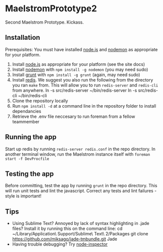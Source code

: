 MaelstromPrototype2
===================

Second Maelstrom Prototype. Kickass.

Installation
------------

Prerequisites: You must have installed [node.js](http://www.nodejs.org) and [nodemon](https://github.com/remy/nodemon/) as appropriate for your platform.

1. Install [node.js](http://www.nodejs.org) as appropriate for your platform (see the site docs)
2. Install [nodemon](https://github.com/remy/nodemon/) with `npm install -g nodemon` (you may need sudo)
3. Install [grunt](https://github.com/cowboy/grunt) with `npm install -g grunt` (again, may need sudo)
4. Install [redis](http://redis.io/download). We suggest you also run the following from the directory you ran `make` from. This will allow you to run `redis-server` and `redis-cli` from anywhere.
    ln -s src/redis-server ~/bin/redis-server
    ln -s src/redis-cli ~/bin/redis-cli
5. Clone the repository locally
6. Run `npm install -d` at a command line in the repository folder to install dependancies
7. Retrieve the .env file neccesary to run foreman from a fellow teammember

Running the app
---------------

Start up redis by running `redis-server redis.conf` in the repo directory. In another terminal window, run the Maelstrom instance itself with `foreman start -f DevProcfile`

Testing the app
---------------

Before committing, test the app by running `grunt` in the repo directory. This will run unit tests and lint the javascript. Correct any tests and lint failures - style is important!

Tips
----

* Using Sublime Text? Annoyed by lack of syntax highlighting in .jade files? Install it by running this on the command line:
	cd ~/Library/Application\ Support/Sublime\ Text\ 2/Packages
	git clone https://github.com/miksago/jade-tmbundle.git Jade
* Having trouble debugging? Try [node-inspector](https://github.com/dannycoates/node-inspector)
